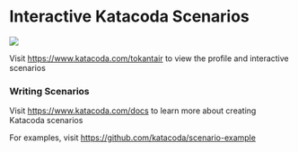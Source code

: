 # Interactive Katacoda Scenarios

[![](http://shields.katacoda.com/katacoda/tokantair/count.svg)](https://www.katacoda.com/tokantair "Get your profile on Katacoda.com")

Visit https://www.katacoda.com/tokantair to view the profile and interactive scenarios

### Writing Scenarios
Visit https://www.katacoda.com/docs to learn more about creating Katacoda scenarios

For examples, visit https://github.com/katacoda/scenario-example
